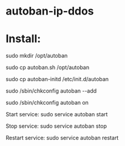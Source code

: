 autoban-ip-ddos
===============

Install:
 ==
 
 sudo mkdir /opt/autoban
 
 sudo cp autoban.sh /opt/autoban
 
 sudo cp autoban-initd /etc/init.d/autoban
 
 sudo /sbin/chkconfig autoban --add
 
 sudo /sbin/chkconfig autoban on

Start service:
 sudo service autoban start

Stop service:
 sudo service autoban stop

Restart service:
 sudo service autoban restart
